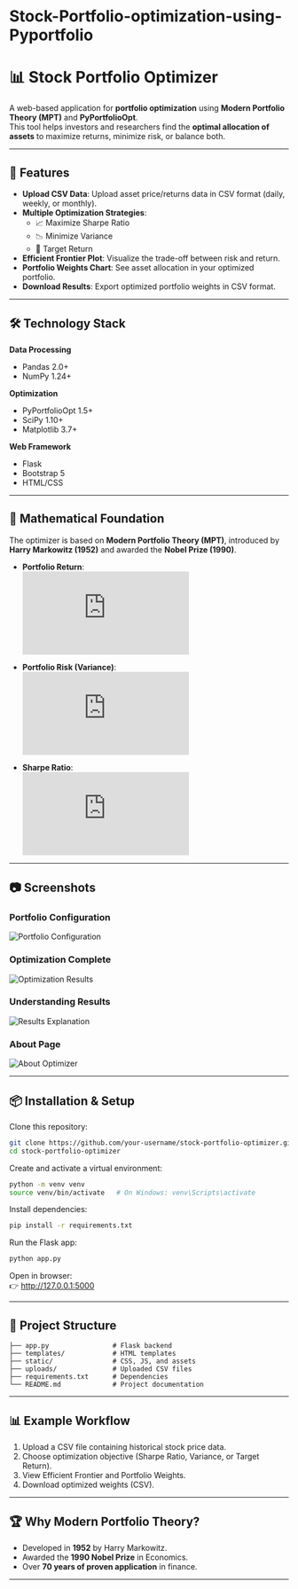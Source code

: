 # Stock-Portfolio-optimization-using-Pyportfolio
# 📊 Stock Portfolio Optimizer

A web-based application for **portfolio optimization** using **Modern Portfolio Theory (MPT)** and **PyPortfolioOpt**.  
This tool helps investors and researchers find the **optimal allocation of assets** to maximize returns, minimize risk, or balance both.  

---

## 🚀 Features

- **Upload CSV Data**: Upload asset price/returns data in CSV format (daily, weekly, or monthly).  
- **Multiple Optimization Strategies**:
  - 📈 Maximize Sharpe Ratio  
  - 📉 Minimize Variance  
  - 🎯 Target Return  
- **Efficient Frontier Plot**: Visualize the trade-off between risk and return.  
- **Portfolio Weights Chart**: See asset allocation in your optimized portfolio.  
- **Download Results**: Export optimized portfolio weights in CSV format.  

---

## 🛠 Technology Stack

**Data Processing**  
- Pandas 2.0+  
- NumPy 1.24+  

**Optimization**  
- PyPortfolioOpt 1.5+  
- SciPy 1.10+  
- Matplotlib 3.7+  

**Web Framework**  
- Flask  
- Bootstrap 5  
- HTML/CSS  

---

## 📐 Mathematical Foundation

The optimizer is based on **Modern Portfolio Theory (MPT)**, introduced by **Harry Markowitz (1952)** and awarded the **Nobel Prize (1990)**.  

- **Portfolio Return**:  
  ![Formula](https://latex.codecogs.com/svg.latex?E(R_p)%20=%20%5Csum%20(w_i%20%5Ctimes%20E(R_i)))

- **Portfolio Risk (Variance)**:  
  ![Formula](https://latex.codecogs.com/svg.latex?%5Csigma_p%5E2%20=%20%5Csum%20%5Csum%20(w_i%20%5Ctimes%20w_j%20%5Ctimes%20Cov(R_i,%20R_j)))

- **Sharpe Ratio**:  
  ![Formula](https://latex.codecogs.com/svg.latex?S%20=%20%5Cfrac%7B(E(R_p)%20-%20R_f)%7D%7B%5Csigma_p%7D)

---

## 📷 Screenshots

### Portfolio Configuration
![Portfolio Configuration](assets/portfolio_config.png)

### Optimization Complete
![Optimization Results](assets/optimization_complete.png)

### Understanding Results
![Results Explanation](assets/results.png)

### About Page
![About Optimizer](assets/about.png)

---

## 📦 Installation & Setup

Clone this repository:

```bash
git clone https://github.com/your-username/stock-portfolio-optimizer.git
cd stock-portfolio-optimizer
```

Create and activate a virtual environment:

```bash
python -m venv venv
source venv/bin/activate   # On Windows: venv\Scripts\activate
```

Install dependencies:

```bash
pip install -r requirements.txt
```

Run the Flask app:

```bash
python app.py
```

Open in browser:  
👉 http://127.0.0.1:5000  

---

## 📂 Project Structure

```
├── app.py                # Flask backend
├── templates/            # HTML templates
├── static/               # CSS, JS, and assets
├── uploads/              # Uploaded CSV files
├── requirements.txt      # Dependencies
└── README.md             # Project documentation
```

---

## 📊 Example Workflow

1. Upload a CSV file containing historical stock price data.  
2. Choose optimization objective (Sharpe Ratio, Variance, or Target Return).  
3. View Efficient Frontier and Portfolio Weights.  
4. Download optimized weights (CSV).  

---

## 🏆 Why Modern Portfolio Theory?

- Developed in **1952** by Harry Markowitz.  
- Awarded the **1990 Nobel Prize** in Economics.  
- Over **70 years of proven application** in finance.  

---

